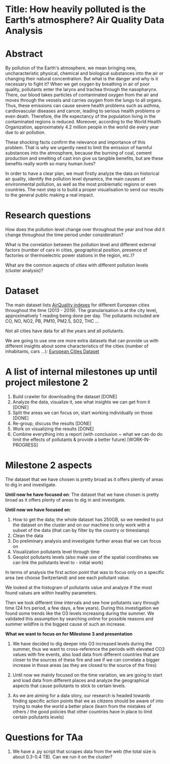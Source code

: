 # Title: How heavily polluted is the Earth’s atmosphere? Air Quality Data Analysis

# Abstract
By pollution of the Earth's atmosphere, we mean bringing new, uncharacteristic physical, chemical and biological substances into the air or changing their natural concentration. But what is the danger and why is it necessary to fight it? 
When we get oxygen by breathing in air of poor quality, pollutants enter the larynx and trachea through the nasopharynx. There, our blood takes particles of contaminated oxygen from the air and moves through the vessels and carries oxygen from the lungs to all organs. Thus, these emissions can cause severe health problems such as asthma, cardiovascular diseases and cancer, leading to serious health problems or even death. Therefore, the life expectancy of the population living in the contaminated regions is reduced. Moreover, according to the World Health Organization, approximately 4.2 million people in the world die every year due to air pollution.

These shocking facts confirm the relevance and importance of this problem. That is why we urgently need to limit the emission of harmful substances into the atmosphere, because the burning of coal, cement production and smelting of cast iron give us tangible benefits, but are these benefits really worth so many human lives?

In order to have a clear plan, we must firstly analyze the data on historical air quality, identify the pollution level dynamics, the main causes of environmental pollution, as well as the most problematic regions or even countries. The next step is to build a proper visualisation to send our results to the general public making a real impact.

# Research questions
How does the pollution level change over throughout the year and how did it change throughout the time period under consideration?

What is the correlation between the pollution level and different external factors (number of cars in cities, geographical position, presence of factories or thermoelectric power stations in the region, etc.)?

What are the common aspects of cities with different pollution levels (cluster analysis)?

# Dataset
The main dataset lists [AirQuality indexes](http://discomap.eea.europa.eu/map/fme/AirQualityExport.htm) for different European cities throughout the time (2013 - 2019). The granularisation is at the city level, approximatively 1 reading being done per day. The pollutants included are CO, NO, NO2, PB, PM10, PM2.5, SO2, THC ...

Not all cities have data for all the years and all pollutants.

We are going to use one ore more extra datasets that can provide us with different insights about some characteristics of the cities (number of inhabitants, cars ...): [European Cities Dataset](https://www.kaggle.com/roshansharma/europe-datasets)

# A list of internal milestones up until project milestone 2

1. Build crawler for downloading the dataset [DONE]
2. Analyze the data, visualize it, see what insights we can get from it [DONE]
3. Split the areas we can focus on, start working individually on those [DONE]
4. Re-group, discuss the results [DONE]
5. Work on visualizing the results [DONE]
6. Combine everything into a report (with conclusion ~ what we can do do limit the effects of pollutants & provide a better future) [WORK-IN-PROGRESS]


# Milestone 2 aspects
The dataset that we have chosen is pretty broad as it offers plently of areas to dig in and investigate. 

**Until now he have focused on**:
The dataset that we have chosen is pretty broad as it offers plenty of areas to dig in and investigate. 

**Until now we have focused on**:
1. How to get the data; the whole dataset has 250GB, so we needed to put the dataset on the cluster and on our machine to only work with a subset of the data (that can by filter by the country or timestamp)
2. Clean the data
3. Do preliminary analysis and investigate further areas that we can focus on
4. Visualization pollutants level through time
5. Geoplot pollutants levels (also make use of the spatial coordinates we can link the pollutants level to - initial work)


In terms of analysis the first action point that was to focus only on a specific area (we choose Switzerland) and see each pollutant value. 

We looked at the histogram of pollutants value and analyze if the most found values are within healthy parameters. 

Then we took different time intervals and see how pollutants vary through time (24 hrs period, a few days, a few years). During this investigation we found some trends like the O3 levels increasing during the summer. We validated this assumption by searching online for possible reasons and summer wildfire is the biggest cause of such an increase.

**What we want to focus on for Milestone 3 and presentation**
 
 1. We have decided to dig deeper into O3 increased levels during the summer, thus we want to cross-reference the periods with elevated CO3 values with fire events, also load data from different countries that are closer to the sources of these fire and see if we can correlate a bigger increase in those areas (as they are closed to the source of the fires)

 2. Until now we mainly focused on the time variation, we are going to start and load data from different places and analyze the geographical aspects that cause pollutants to stick to certain levels.

 3. As we are aiming for a data story, our research is headed towards finding specific action points that we as citizens should be aware of into trying to make the world a better place (learn from the mistakes of others / the good policies that other countries have in place to limit certain pollutants levels)


# Questions for TAa
1. We have a .py script that scrapes data from the web (the total size is about 0.3-0.4 TB). Can we run it on the cluster?
